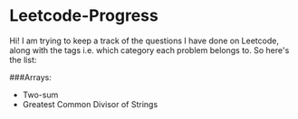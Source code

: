 # Leetcode-Progress
Hi! I am trying to keep a track of the questions I have done on Leetcode, along with the tags i.e. which category each problem belongs to. So here's the list:

###Arrays:
- Two-sum
- Greatest Common Divisor of Strings
